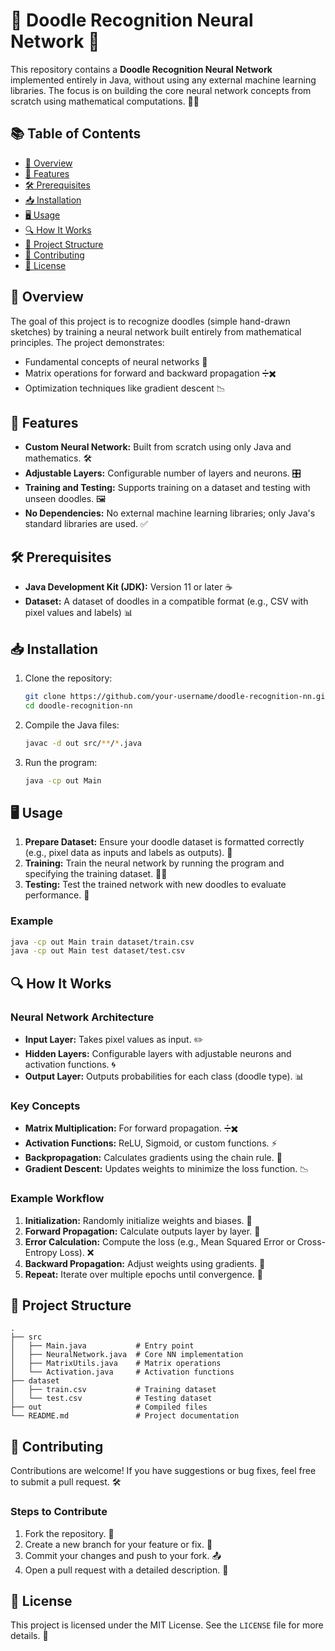 # 🌟 Doodle Recognition Neural Network 🎨

This repository contains a **Doodle Recognition Neural Network** implemented entirely in Java, without using any external machine learning libraries. The focus is on building the core neural network concepts from scratch using mathematical computations. 🧠✨

## 📚 Table of Contents
- [🎯 Overview](#-overview)
- [🚀 Features](#-features)
- [🛠 Prerequisites](#-prerequisites)
- [📥 Installation](#-installation)
- [🖥️ Usage](#%EF%B8%8F-usage)
- [🔍 How It Works](#-how-it-works)
- [📂 Project Structure](#-project-structure)
- [🤝 Contributing](#-contributing)
- [📜 License](#-license)

## 🎯 Overview
The goal of this project is to recognize doodles (simple hand-drawn sketches) by training a neural network built entirely from mathematical principles. The project demonstrates:
- Fundamental concepts of neural networks 🧩
- Matrix operations for forward and backward propagation ➗✖️
- Optimization techniques like gradient descent 📉

## 🚀 Features
- **Custom Neural Network:** Built from scratch using only Java and mathematics. 🛠️
- **Adjustable Layers:** Configurable number of layers and neurons. 🎛️
- **Training and Testing:** Supports training on a dataset and testing with unseen doodles. 🖼️
- **No Dependencies:** No external machine learning libraries; only Java's standard libraries are used. ✅

## 🛠 Prerequisites
- **Java Development Kit (JDK):** Version 11 or later ☕
- **Dataset:** A dataset of doodles in a compatible format (e.g., CSV with pixel values and labels) 📊

## 📥 Installation
1. Clone the repository:
   ```bash
   git clone https://github.com/your-username/doodle-recognition-nn.git
   cd doodle-recognition-nn
   ```
2. Compile the Java files:
   ```bash
   javac -d out src/**/*.java
   ```
3. Run the program:
   ```bash
   java -cp out Main
   ```

## 🖥️ Usage
1. **Prepare Dataset:** Ensure your doodle dataset is formatted correctly (e.g., pixel data as inputs and labels as outputs). 📝
2. **Training:** Train the neural network by running the program and specifying the training dataset. 🏋️‍♂️
3. **Testing:** Test the trained network with new doodles to evaluate performance. 🎯

### Example
```bash
java -cp out Main train dataset/train.csv
java -cp out Main test dataset/test.csv
```

## 🔍 How It Works
### Neural Network Architecture
- **Input Layer:** Takes pixel values as input. ✏️
- **Hidden Layers:** Configurable layers with adjustable neurons and activation functions. 🌀
- **Output Layer:** Outputs probabilities for each class (doodle type). 📊

### Key Concepts
- **Matrix Multiplication:** For forward propagation. ➗✖️
- **Activation Functions:** ReLU, Sigmoid, or custom functions. ⚡
- **Backpropagation:** Calculates gradients using the chain rule. 🔄
- **Gradient Descent:** Updates weights to minimize the loss function. 📉

### Example Workflow
1. **Initialization:** Randomly initialize weights and biases. 🎲
2. **Forward Propagation:** Calculate outputs layer by layer. 🧩
3. **Error Calculation:** Compute the loss (e.g., Mean Squared Error or Cross-Entropy Loss). ❌
4. **Backward Propagation:** Adjust weights using gradients. 🔧
5. **Repeat:** Iterate over multiple epochs until convergence. 🔁

## 📂 Project Structure
```
.
├── src
│   ├── Main.java           # Entry point
│   ├── NeuralNetwork.java  # Core NN implementation
│   ├── MatrixUtils.java    # Matrix operations
│   └── Activation.java     # Activation functions
├── dataset
│   ├── train.csv           # Training dataset
│   └── test.csv            # Testing dataset
├── out                     # Compiled files
└── README.md               # Project documentation
```

## 🤝 Contributing
Contributions are welcome! If you have suggestions or bug fixes, feel free to submit a pull request. 🛠️

### Steps to Contribute
1. Fork the repository. 🍴
2. Create a new branch for your feature or fix. 🌿
3. Commit your changes and push to your fork. 📤
4. Open a pull request with a detailed description. 📝

## 📜 License
This project is licensed under the MIT License. See the `LICENSE` file for more details. 📄
